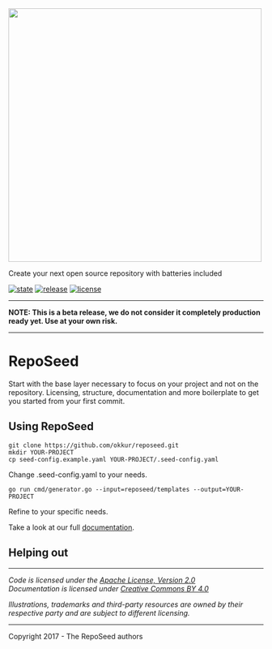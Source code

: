 

<img src="https://github.com/okkur/reposeed/blob/master/media/logo.svg" width="500"/>



Create your next open source repository with batteries included

[![state](https://img.shields.io/badge/state-beta-blue.svg)]() [![release](https://img.shields.io/github/release/okkur/reposeed.svg)](https://github.com/okkur/reposeed/releases) [![license](https://img.shields.io/github/license/okkur/reposeed.svg)](LICENSE) 

----

**NOTE: This is a beta release, we do not consider it completely production ready yet. Use at your own risk.**


---


# RepoSeed
Start with the base layer necessary to focus on your project and not on the repository.
Licensing, structure, documentation and more boilerplate to get you started from your first commit.



## Using RepoSeed

```
git clone https://github.com/okkur/reposeed.git  
mkdir YOUR-PROJECT
cp seed-config.example.yaml YOUR-PROJECT/.seed-config.yaml
```  
Change .seed-config.yaml to your needs.
```
go run cmd/generator.go --input=reposeed/templates --output=YOUR-PROJECT
```
Refine to your specific needs.



Take a look at our full [documentation](/docs).

## Helping out



----

*Code is licensed under the [Apache License, Version 2.0](/LICENSE)*  
*Documentation is licensed under [Creative Commons BY 4.0](/docs/LICENSE)*  

*Illustrations, trademarks and third-party resources are owned by their respective party and are subject to different licensing.*

---

Copyright 2017 - The RepoSeed authors
